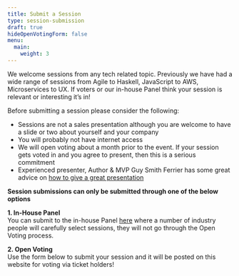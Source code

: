 ```yaml
---
title: Submit a Session
type: session-submission
draft: true
hideOpenVotingForm: false
menu:
  main:
    weight: 3
---
```

We welcome sessions from any tech related topic. Previously we have had a wide range of sessions from Agile to Haskell, JavaScript to AWS, Microservices to UX. If voters or our in-house Panel think your session is relevant or interesting it’s in!

Before submitting a session please consider the following:

- Sessions are not a sales presentation although you are welcome to have a slide or two about yourself and your company
- You will probably not have internet access
- We will open voting about a month prior to the event. If your session gets voted in and you agree to present, then this is a serious commitment
- Experienced presenter, Author & MVP Guy Smith Ferrier has some great advice on [how to give a great presentation](http://guysmithferrier.com/Downloads/HowToGiveGreatPresentations.pdf)

**Session submissions can only be submitted through one of the below options**

**1. In-House Panel**  
You can submit to the in-house Panel [here](https://goo.gl/forms/HN2RR22JkyEsSaCI3) where a number of industry people will carefully select sessions, they will not go through the Open Voting process. 

**2. Open Voting**  
Use the form below to submit your session and it will be posted on this website for voting via ticket holders!